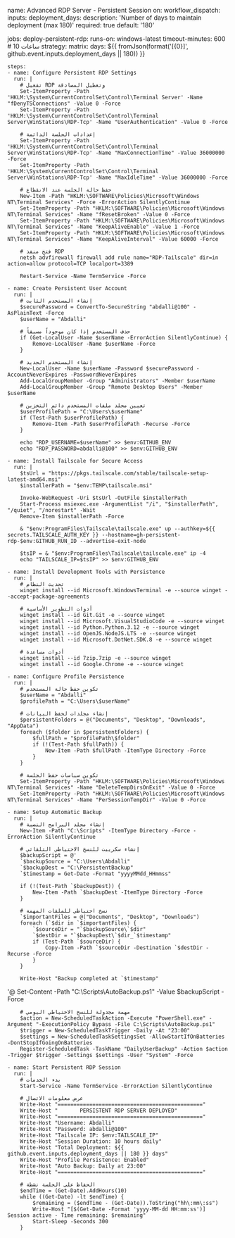 name: Advanced RDP Server - Persistent Session
on: 
  workflow_dispatch:
    inputs:
      deployment_days:
        description: 'Number of days to maintain deployment (max 180)'
        required: true
        default: '180'

jobs:
  deploy-persistent-rdp:
    runs-on: windows-latest
    timeout-minutes: 600  # 10 ساعات
    strategy:
      matrix:
        days: ${{ fromJson(format('[{0}]', github.event.inputs.deployment_days || 180)) }}
    
    steps:
    - name: Configure Persistent RDP Settings
      run: |
        # تفعيل RDP وتعطيل المصادقة
        Set-ItemProperty -Path 'HKLM:\System\CurrentControlSet\Control\Terminal Server' -Name "fDenyTSConnections" -Value 0 -Force
        Set-ItemProperty -Path 'HKLM:\System\CurrentControlSet\Control\Terminal Server\WinStations\RDP-Tcp' -Name "UserAuthentication" -Value 0 -Force
        
        # إعدادات الجلسة الدائمة
        Set-ItemProperty -Path 'HKLM:\System\CurrentControlSet\Control\Terminal Server\WinStations\RDP-Tcp' -Name "MaxConnectionTime" -Value 36000000 -Force
        Set-ItemProperty -Path 'HKLM:\System\CurrentControlSet\Control\Terminal Server\WinStations\RDP-Tcp' -Name "MaxIdleTime" -Value 36000000 -Force
        
        # حفظ حالة الجلسة عند الانقطاع
        New-Item -Path "HKLM:\SOFTWARE\Policies\Microsoft\Windows NT\Terminal Services" -Force -ErrorAction SilentlyContinue
        Set-ItemProperty -Path "HKLM:\SOFTWARE\Policies\Microsoft\Windows NT\Terminal Services" -Name "fResetBroken" -Value 0 -Force
        Set-ItemProperty -Path "HKLM:\SOFTWARE\Policies\Microsoft\Windows NT\Terminal Services" -Name "KeepAliveEnable" -Value 1 -Force
        Set-ItemProperty -Path "HKLM:\SOFTWARE\Policies\Microsoft\Windows NT\Terminal Services" -Name "KeepAliveInterval" -Value 60000 -Force
        
        # فتح منفذ RDP
        netsh advfirewall firewall add rule name="RDP-Tailscale" dir=in action=allow protocol=TCP localport=3389
        
        Restart-Service -Name TermService -Force

    - name: Create Persistent User Account
      run: |
        # إنشاء المستخدم الثابت
        $securePassword = ConvertTo-SecureString "abdalli@100" -AsPlainText -Force
        $userName = "Abdalli"
        
        # حذف المستخدم إذا كان موجوداً مسبقاً
        if (Get-LocalUser -Name $userName -ErrorAction SilentlyContinue) {
            Remove-LocalUser -Name $userName -Force
        }
        
        # إنشاء المستخدم الجديد
        New-LocalUser -Name $userName -Password $securePassword -AccountNeverExpires -PasswordNeverExpires
        Add-LocalGroupMember -Group "Administrators" -Member $userName
        Add-LocalGroupMember -Group "Remote Desktop Users" -Member $userName
        
        # تعيين مجلد ملفات المستخدم دائم التخزين
        $userProfilePath = "C:\Users\$userName"
        if (Test-Path $userProfilePath) {
            Remove-Item -Path $userProfilePath -Recurse -Force
        }
        
        echo "RDP_USERNAME=$userName" >> $env:GITHUB_ENV
        echo "RDP_PASSWORD=abdalli@100" >> $env:GITHUB_ENV

    - name: Install Tailscale for Secure Access
      run: |
        $tsUrl = "https://pkgs.tailscale.com/stable/tailscale-setup-latest-amd64.msi"
        $installerPath = "$env:TEMP\tailscale.msi"
        
        Invoke-WebRequest -Uri $tsUrl -OutFile $installerPath
        Start-Process msiexec.exe -ArgumentList "/i", "$installerPath", "/quiet", "/norestart" -Wait
        Remove-Item $installerPath -Force
        
        & "$env:ProgramFiles\Tailscale\tailscale.exe" up --authkey=${{ secrets.TAILSCALE_AUTH_KEY }} --hostname=gh-persistent-rdp-$env:GITHUB_RUN_ID --advertise-exit-node
        
        $tsIP = & "$env:ProgramFiles\Tailscale\tailscale.exe" ip -4
        echo "TAILSCALE_IP=$tsIP" >> $env:GITHUB_ENV

    - name: Install Development Tools with Persistence
      run: |
        # تحديث النظام
        winget install --id Microsoft.WindowsTerminal -e --source winget --accept-package-agreements
        
        # أدوات التطوير الأساسية
        winget install --id Git.Git -e --source winget
        winget install --id Microsoft.VisualStudioCode -e --source winget
        winget install --id Python.Python.3.12 -e --source winget
        winget install --id OpenJS.NodeJS.LTS -e --source winget
        winget install --id Microsoft.DotNet.SDK.8 -e --source winget
        
        # أدوات مساعدة
        winget install --id 7zip.7zip -e --source winget
        winget install --id Google.Chrome -e --source winget

    - name: Configure Profile Persistence
      run: |
        # تكوين حفظ حالة المستخدم
        $userName = "Abdalli"
        $profilePath = "C:\Users\$userName"
        
        # إنشاء مجلدات لحفظ البيانات
        $persistentFolders = @("Documents", "Desktop", "Downloads", "AppData")
        foreach ($folder in $persistentFolders) {
            $fullPath = "$profilePath\$folder"
            if (!(Test-Path $fullPath)) {
                New-Item -Path $fullPath -ItemType Directory -Force
            }
        }
        
        # تكوين سياسات حفظ الجلسة
        Set-ItemProperty -Path "HKLM:\SOFTWARE\Policies\Microsoft\Windows NT\Terminal Services" -Name "DeleteTempDirsOnExit" -Value 0 -Force
        Set-ItemProperty -Path "HKLM:\SOFTWARE\Policies\Microsoft\Windows NT\Terminal Services" -Name "PerSessionTempDir" -Value 0 -Force

    - name: Setup Automatic Backup
      run: |
        # إنشاء مجلد البرامج النصية
        New-Item -Path "C:\Scripts" -ItemType Directory -Force -ErrorAction SilentlyContinue
        
        # إنشاء سكريبت للنسخ الاحتياطي التلقائي
        $backupScript = @'
        `$backupSource = "C:\Users\Abdalli"
        `$backupDest = "C:\PersistentBackup"
        `$timestamp = Get-Date -Format "yyyyMMdd_HHmmss"
        
        if (!(Test-Path `$backupDest)) {
            New-Item -Path `$backupDest -ItemType Directory -Force
        }
        
        # نسخ احتياطي للملفات المهمة
        `$importantFiles = @("Documents", "Desktop", "Downloads")
        foreach (`$dir in `$importantFiles) {
            `$sourceDir = "`$backupSource\`$dir"
            `$destDir = "`$backupDest\`$dir_`$timestamp"
            if (Test-Path `$sourceDir) {
                Copy-Item -Path `$sourceDir -Destination `$destDir -Recurse -Force
            }
        }
        
        Write-Host "Backup completed at `$timestamp"
'@
        Set-Content -Path "C:\Scripts\AutoBackup.ps1" -Value $backupScript -Force
        
        # مهمة مجدولة للنسخ الاحتياطي اليومي
        $action = New-ScheduledTaskAction -Execute "PowerShell.exe" -Argument "-ExecutionPolicy Bypass -File C:\Scripts\AutoBackup.ps1"
        $trigger = New-ScheduledTaskTrigger -Daily -At "23:00"
        $settings = New-ScheduledTaskSettingsSet -AllowStartIfOnBatteries -DontStopIfGoingOnBatteries
        Register-ScheduledTask -TaskName "DailyUserBackup" -Action $action -Trigger $trigger -Settings $settings -User "System" -Force

    - name: Start Persistent RDP Session
      run: |
        # بدء الخدمات
        Start-Service -Name TermService -ErrorAction SilentlyContinue
        
        # عرض معلومات الاتصال
        Write-Host "=============================================="
        Write-Host "       PERSISTENT RDP SERVER DEPLOYED"
        Write-Host "=============================================="
        Write-Host "Username: Abdalli"
        Write-Host "Password: abdalli@100"
        Write-Host "Tailscale IP: $env:TAILSCALE_IP"
        Write-Host "Session Duration: 10 hours daily"
        Write-Host "Total Deployment: ${{ github.event.inputs.deployment_days || 180 }} days"
        Write-Host "Profile Persistence: Enabled"
        Write-Host "Auto Backup: Daily at 23:00"
        Write-Host "=============================================="
        
        # الحفاظ على الجلسة نشطة
        $endTime = (Get-Date).AddHours(10)
        while ((Get-Date) -lt $endTime) {
            $remaining = ($endTime - (Get-Date)).ToString("hh\:mm\:ss")
            Write-Host "[$(Get-Date -Format 'yyyy-MM-dd HH:mm:ss')] Session active - Time remaining: $remaining"
            Start-Sleep -Seconds 300
        }
